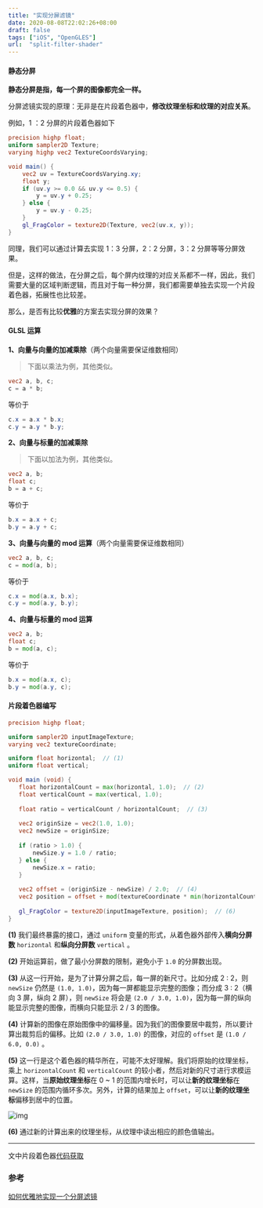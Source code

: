 ```yaml
---
title: "实现分屏滤镜"
date: 2020-08-08T22:02:26+08:00
draft: false
tags: ["iOS", "OpenGLES"]
url:  "split-filter-shader"
---
```


#### 静态分屏

**静态分屏是指，每一个屏的图像都完全一样。**

分屏滤镜实现的原理：无非是在片段着色器中，**修改纹理坐标和纹理的对应关系**。

例如，1 ：2 分屏的片段着色器如下

```glsl
precision highp float;
uniform sampler2D Texture;
varying highp vec2 TextureCoordsVarying;

void main() {
    vec2 uv = TextureCoordsVarying.xy;
    float y;
    if (uv.y >= 0.0 && uv.y <= 0.5) {
        y = uv.y + 0.25;
    } else {
        y = uv.y - 0.25;
    }
    gl_FragColor = texture2D(Texture, vec2(uv.x, y));
}

```

同理，我们可以通过计算去实现 1：3 分屏，2：2 分屏，3：2 分屏等等分屏效果。

但是，这样的做法，在分屏之后，每个屏内纹理的对应关系都不一样，因此，我们需要大量的区域判断逻辑，而且对于每一种分屏，我们都需要单独去实现一个片段着色器，拓展性也比较差。

那么，是否有比较**优雅**的方案去实现分屏的效果？

#### GLSL 运算

**1、向量与向量的加减乘除**（两个向量需要保证维数相同）

> 下面以乘法为例，其他类似。

```glsl
vec2 a, b, c;
c = a * b;
```

等价于

```glsl
c.x = a.x * b.x;
c.y = a.y * b.y;
```

**2、向量与标量的加减乘除**

> 下面以加法为例，其他类似。

```glsl
vec2 a, b;
float c;
b = a + c;
```

等价于

```glsl
b.x = a.x + c;
b.y = a.y + c;
```

**3、向量与向量的 mod 运算**（两个向量需要保证维数相同）

```glsl
vec2 a, b, c;
c = mod(a, b);
```

等价于

```glsl
c.x = mod(a.x, b.x);
c.y = mod(a.y, b.y);
```

**4、向量与标量的 mod 运算**

```glsl
vec2 a, b;
float c;
b = mod(a, c);
```

等价于

```glsl
b.x = mod(a.x, c);
b.y = mod(a.y, c);
```

#### 片段着色器编写

```glsl
precision highp float;

uniform sampler2D inputImageTexture;
varying vec2 textureCoordinate;

uniform float horizontal;  // (1)
uniform float vertical;

void main (void) {
   float horizontalCount = max(horizontal, 1.0);  // (2)
   float verticalCount = max(vertical, 1.0);
 
   float ratio = verticalCount / horizontalCount;  // (3)
   
   vec2 originSize = vec2(1.0, 1.0);
   vec2 newSize = originSize;
   
   if (ratio > 1.0) {
       newSize.y = 1.0 / ratio;
   } else { 
       newSize.x = ratio;
   }
   
   vec2 offset = (originSize - newSize) / 2.0;  // (4)
   vec2 position = offset + mod(textureCoordinate * min(horizontalCount, verticalCount), newSize);  // (5)
   
   gl_FragColor = texture2D(inputImageTexture, position);  // (6)
}
```

**(1)** 我们最终暴露的接口，通过 `uniform` 变量的形式，从着色器外部传入**横向分屏数** `horizontal` 和**纵向分屏数** `vertical` 。

**(2)** 开始运算前，做了最小分屏数的限制，避免小于 `1.0` 的分屏数出现。

**(3)** 从这一行开始，是为了计算分屏之后，每一屏的新尺寸。比如分成 2 : 2，则 `newSize` 仍然是 `(1.0, 1.0)`，因为每一屏都能显示完整的图像；而分成 3 : 2（横向 3 屏，纵向 2 屏），则 `newSize` 将会是 `(2.0 / 3.0, 1.0)`，因为每一屏的纵向能显示完整的图像，而横向只能显示 2 / 3 的图像。

**(4)** 计算新的图像在原始图像中的偏移量。因为我们的图像要居中裁剪，所以要计算出裁剪后的偏移。比如 `(2.0 / 3.0, 1.0)` 的图像，对应的 `offset` 是 `(1.0 / 6.0, 0.0)` 。

**(5)** 这一行是这个着色器的精华所在，可能不太好理解。我们将原始的纹理坐标，乘上 `horizontalCount` 和 `verticalCount` 的较小者，然后对新的尺寸进行求模运算。这样，当**原始纹理坐标**在 0 ~ 1 的范围内增长时，可以让**新的纹理坐标**在 `newSize` 的范围内循环多次。另外，计算的结果加上 `offset`，可以让**新的纹理坐标**偏移到居中的位置。

![img](https://w-md.imzsy.design/gpuimage-split-filter-image-1.jpg)

**(6)** 通过新的计算出来的纹理坐标，从纹理中读出相应的颜色值输出。

****

文中片段着色器[代码获取](https://github.com/dev-jw/Learning-OpenGL-ES)

### 参考

[如何优雅地实现一个分屏滤镜](http://www.lymanli.com/2019/11/09/ios-gpuimage-split-filter/)

